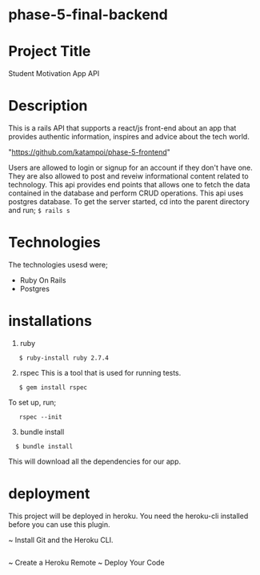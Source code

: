 # phase-5-final-backend
# Project Title 
Student Motivation App API 

# Description
This is a rails API that supports a react/js front-end about an app that provides authentic information, inspires and advice about the tech world.

"https://github.com/katampoi/phase-5-frontend"

Users are allowed to login or signup for an account if they don't have one. They are also allowed to post and reveiw informational content related to technology. 
This api provides end points that allows one to fetch the data contained in the database and perform CRUD operations.
This api uses postgres database. To get the server started, cd into the parent directory and run;
``` $ rails s ```

# Technologies
The technologies usesd were;

 * Ruby On Rails 
 * Postgres 


# installations

1. ruby
 ```
    $ ruby-install ruby 2.7.4
```
2. rspec
This is a tool that is used for running tests.
```console
   $ gem install rspec
```
To set up, run;
```
   rspec --init
```
 
 3. bundle install 
```console
  $ bundle install
  ```
This will download all the dependencies for our app.


# deployment
This project will be deployed in heroku. You need the heroku-cli installed before you can use this plugin.

~ Install Git and the Heroku CLI.
   ```heroku plugins:install git://github.com/envato/heroku-deploy.git
   ```
~ Create a Heroku Remote
~ Deploy Your Code
```heroku deploy
```


